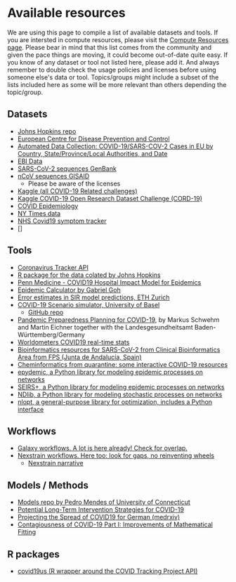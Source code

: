 # Available resources

We are using this page to compile a list of available datasets and tools. If you are intersted in compute resources, please visit the [Compute Resources page](https://github.com/virtual-biohackathons/covid-19-bh20/blob/master/compute_resources.md). Please bear in mind that this list comes from the community and given the pace things are moving, it could become out-of-date quite easy. If you know of any dataset or tool not listed here, please add it. And always remember to double check the usage policies and licenses before using someone else's data or tool. Topics/groups might include a subset of the lists included here as some will be more relevant than others depending the topic/group.

## Datasets 
- [Johns Hopkins repo](https://github.com/CSSEGISandData/COVID-19/tree/master/who_covid_19_situation_reports)
- [European Centre for Disease Prevention and Control](https://www.ecdc.europa.eu/en/publications-data/download-todays-data-geographic-distribution-covid-19-cases-worldwide)
- [Automated Data Collection: COVID-19/SARS-COV-2 Cases in EU by Country, State/Province/Local Authorities, and Date](https://github.com/covid19-eu-zh/covid19-eu-data)
- [EBI Data](https://www.ebi.ac.uk/ena/pathogens/covid-19)
- [SARS-CoV-2 sequences GenBank](https://www.ncbi.nlm.nih.gov/genbank/sars-cov-2-seqs/)
- [nCoV sequences GISAID](https://www.gisaid.org/epiflu-applications/next-hcov-19-app/)
  - Please be aware of the licenses
- [Kaggle (all COVID-19 Related challenges)](https://www.kaggle.com/covid19)
- [Kaggle COVID-19 Open Research Dataset Challenge (CORD-19)](https://www.kaggle.com/allen-institute-for-ai/CORD-19-research-challenge#019ede0c6f1c02b64dea8e05e3bc8c7cb5811fae.json)
- [COVID Epidemiology](https://covid19.fyi/#/)  
- [NY Times data](https://github.com/nytimes/covid-19-data)
- [NHS Covid19 symptom tracker](https://covid.joinzoe.com/)
- []


## Tools
- [Coronavirus Tracker API](https://github.com/ExpDev07/coronavirus-tracker-api)
- [R package for the data colated by Johns Hopkins](https://github.com/rOpenStats/COVID19)
- [Penn Medicine - COVID19 Hospital Impact Model for Epidemics](https://penn-chime.phl.io/)
- [Epidemic Calculator by Gabriel Goh](https://gabgoh.github.io/COVID/)
- [Error estimates in SIR model predictions, ETH Zurich](https://cse-lab.ethz.ch/coronavirus/)
- [COVID-19 Scenario simulator, University of Basel](https://neherlab.org/covid19/)
  - [GitHub repo](https://github.com/neherlab/covid19_scenarios)
- [Pandemic Preparedness Planning for COVID-19](http://covidsim.de/), by Markus Schwehm and Martin Eichner together with the Landesgesundheitsamt Baden-Württemberg/Germany
- [Worldometers COVID19 real-time stats](https://www.worldometers.info/coronavirus/)
- [Bioinformatics resources for SARS-CoV-2 from Clinical Bioinformatics Area from FPS (Junta de Andalucía, Spain)](http://www.clinbioinfosspa.es/CovidResources)
- [Cheminformatics from quarantine: some interactive COVID-19 resources](https://cheminf20.org/2020/03/28/cheminformatics-from-quarantine-some-interactive-covid-19-resources/)
- [epydemic, a Python library for modeling epidemic processes on networks](https://github.com/simoninireland/epydemic)
- [SEIRS+, a Python library for modeling epidemic processes on networks](https://github.com/ryansmcgee/seirsplus)
- [NDlib, a Python library for modeling stochastic processes on networks](https://github.com/GiulioRossetti/ndlib)
- [nlopt, a general-purpose library for optimization, includes a Python interface](https://nlopt.readthedocs.io/)

## Workflows
- [Galaxy workflows. A lot is here already! Check for overlap.](https://covid19.galaxyproject.org/genomics/)
- [Nexstrain workflows. Here too: look for gaps, no reinventing wheels](https://github.com/nextstrain/ncov/blob/master/DEV_DOCS.md)
   - [Nexstrain narrative](https://nextstrain.org/ncov)


## Models / Methods

- [Models repo by Pedro Mendes of University of Connecticut](https://github.com/pmendes/COVID19)
- [Potential Long-Term Intervention Strategies for COVID-19](https://covid-measures.github.io/)
- [Projecting the Spread of COVID19 for German (medrxiv)](https://www.medrxiv.org/content/10.1101/2020.03.26.20044214v1)
- [Contagiousness of COVID-19 Part I: Improvements of Mathematical Fitting](https://www.r-bloggers.com/contagiousness-of-covid-19-part-i-improvements-of-mathematical-fitting-guest-post/)


## R packages
- [covid19us (R wrapper around the COVID Tracking Project API)](https://github.com/aedobbyn/covid19us)
